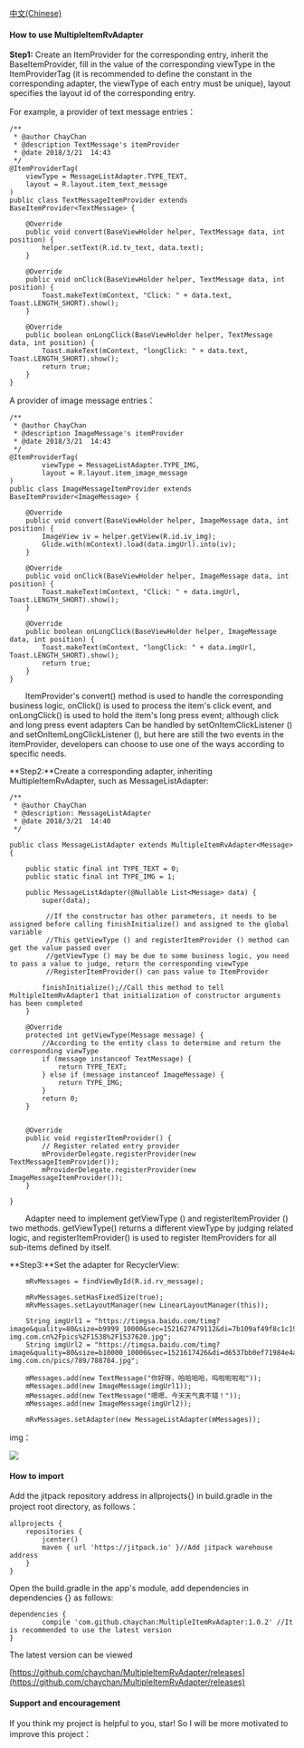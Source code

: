 [中文(Chinese)](https://github.com/chaychan/MultipleItemRvAdapter)

#### How to use MultipleItemRvAdapter

**Step1:** Create an ItemProvider for the corresponding entry, inherit the BaseItemProvider, fill in the value of the corresponding viewType in the ItemProviderTag (it is recommended to define the constant in the corresponding adapter, the viewType of each entry must be unique), layout specifies the layout id of the corresponding entry.


For example, a provider of text message entries：

	/**
	 * @author ChayChan
	 * @description TextMessage's itemProvider
	 * @date 2018/3/21  14:43
	 */
    @ItemProviderTag(
        viewType = MessageListAdapter.TYPE_TEXT,
        layout = R.layout.item_text_message
	)
	public class TextMessageItemProvider extends BaseItemProvider<TextMessage> {

	    @Override
	    public void convert(BaseViewHolder helper, TextMessage data, int position) {
	        helper.setText(R.id.tv_text, data.text);
	    }
	
	    @Override
	    public void onClick(BaseViewHolder helper, TextMessage data, int position) {
	        Toast.makeText(mContext, "Click: " + data.text, Toast.LENGTH_SHORT).show();
	    }
	
	    @Override
	    public boolean onLongClick(BaseViewHolder helper, TextMessage data, int position) {
	        Toast.makeText(mContext, "longClick: " + data.text, Toast.LENGTH_SHORT).show();
	        return true;
	    }
	}

A provider of image message entries：

    /**
	 * @author ChayChan
	 * @description ImageMessage's itemProvider
	 * @date 2018/3/21  14:43
	 */
	@ItemProviderTag(
	        viewType = MessageListAdapter.TYPE_IMG,
	        layout = R.layout.item_image_message
	)
	public class ImageMessageItemProvider extends BaseItemProvider<ImageMessage> {
	
	    @Override
	    public void convert(BaseViewHolder helper, ImageMessage data, int position) {
	        ImageView iv = helper.getView(R.id.iv_img);
	        Glide.with(mContext).load(data.imgUrl).into(iv);
	    }
	
	    @Override
	    public void onClick(BaseViewHolder helper, ImageMessage data, int position) {
	        Toast.makeText(mContext, "Click: " + data.imgUrl, Toast.LENGTH_SHORT).show();
	    }
	
	    @Override
	    public boolean onLongClick(BaseViewHolder helper, ImageMessage data, int position) {
	        Toast.makeText(mContext, "longClick: " + data.imgUrl, Toast.LENGTH_SHORT).show();
	        return true;
	    }
	}

&emsp;&emsp;ItemProvider's convert() method is used to handle the corresponding business logic, onClick() is used to process the item's click event, and onLongClick() is used to hold the item's long press event; although click and long press event adapters Can be handled by setOnItemClickListener () and setOnItemLongClickListener (), but here are still the two events in the itemProvider, developers can choose to use one of the ways according to specific needs.


**Step2:**Create a corresponding adapter, inheriting MultipleItemRvAdapter, such as MessageListAdapter:

    /**
	 * @author ChayChan
	 * @description: MessageListAdapter
	 * @date 2018/3/21  14:40
	 */
	
	public class MessageListAdapter extends MultipleItemRvAdapter<Message> {

	    public static final int TYPE_TEXT = 0;
	    public static final int TYPE_IMG = 1;
	
	    public MessageListAdapter(@Nullable List<Message> data) {
	        super(data);

	  		 //If the constructor has other parameters, it needs to be assigned before calling finishInitialize() and assigned to the global variable
	         //This getViewType () and registerItemProvider () method can get the value passed over
	         //getViewType () may be due to some business logic, you need to pass a value to judge, return the corresponding viewType
	         //RegisterItemProvider() can pass value to ItemProvider
	        
			finishInitialize();//Call this method to tell MultipleItemRvAdapter1 that initialization of constructor arguments has been completed
	    }
	
	    @Override
	    protected int getViewType(Message message) {
			//According to the entity class to determine and return the corresponding viewType
	        if (message instanceof TextMessage) {
	            return TYPE_TEXT;
	        } else if (message instanceof ImageMessage) {
	            return TYPE_IMG;
	        }
	        return 0;
	    }
	
	
	    @Override
	    public void registerItemProvider() {
			// Register related entry provider
            mProviderDelegate.registerProvider(new TextMessageItemProvider());
            mProviderDelegate.registerProvider(new ImageMessageItemProvider());
	    }

	}

&emsp;&emsp;Adapter need to implement getViewType () and registerItemProvider () two methods. getViewType() returns a different viewType by judging related logic, and registerItemProvider() is used to register ItemProviders for all sub-items defined by itself.


**Step3:**Set the adapter for RecyclerView:

    	mRvMessages = findViewById(R.id.rv_message);

        mRvMessages.setHasFixedSize(true);
        mRvMessages.setLayoutManager(new LinearLayoutManager(this));

        String imgUrl1 = "https://timgsa.baidu.com/timg?image&quality=80&size=b9999_10000&sec=1521627479112&di=7b109af49f8c1c193c3173306cf58680&imgtype=0&src=http%3A%2F%2Fimg.xgo-img.com.cn%2Fpics%2F1538%2F1537620.jpg";
        String imgUrl2 = "https://timgsa.baidu.com/timg?image&quality=80&size=b10000_10000&sec=1521617426&di=d6537bb0ef71984e4a1d14e4b18ba169&src=http://img1d.xgo-img.com.cn/pics/789/788784.jpg";

        mMessages.add(new TextMessage("你好呀，哈哈哈哈，呜啦啦啦啦"));
        mMessages.add(new ImageMessage(imgUrl1));
        mMessages.add(new TextMessage("嗯嗯，今天天气真不错！"));
        mMessages.add(new ImageMessage(imgUrl2));

        mRvMessages.setAdapter(new MessageListAdapter(mMessages));

img：

![](./intro_img/2.jpg)

#### **How to import**

Add the jitpack repository address in allprojects{} in build.gradle in the project root directory, as follows：

    allprojects {
	    repositories {
	        jcenter()
	        maven { url 'https://jitpack.io' }//Add jitpack warehouse address
	    }
	}
 
Open the build.gradle in the app's module, add dependencies in dependencies {} as follows:

    dependencies {
	        compile 'com.github.chaychan:MultipleItemRvAdapter:1.0.2' //It is recommended to use the latest version
	}


The latest version can be viewed

[https://github.com/chaychan/MultipleItemRvAdapter/releases](https://github.com/chaychan/MultipleItemRvAdapter/releases)


#### Support and encouragement

If you think my project is helpful to you, star! So I will be more motivated to improve this project：